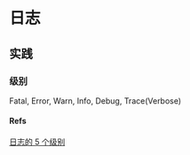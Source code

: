 # 日志
## 实践
### 级别
Fatal, Error, Warn, Info, Debug, Trace(Verbose)

#### Refs
[日志的 5 个级别](http://www.infoq.com/cn/articles/five-levels-of-logging)
